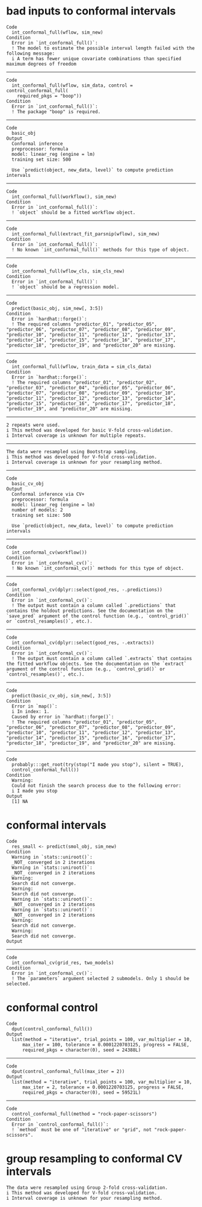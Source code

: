# bad inputs to conformal intervals

    Code
      int_conformal_full(wflow, sim_new)
    Condition
      Error in `int_conformal_full()`:
      ! The model to estimate the possible interval length failed with the following message:
      i A term has fewer unique covariate combinations than specified maximum degrees of freedom

---

    Code
      int_conformal_full(wflow, sim_data, control = control_conformal_full(
        required_pkgs = "boop"))
    Condition
      Error in `int_conformal_full()`:
      ! The package "boop" is required.

---

    Code
      basic_obj
    Output
      Conformal inference
      preprocessor: formula 
      model: linear_reg (engine = lm) 
      training set size: 500 
      
      Use `predict(object, new_data, level)` to compute prediction intervals

---

    Code
      int_conformal_full(workflow(), sim_new)
    Condition
      Error in `int_conformal_full()`:
      ! `object` should be a fitted workflow object.

---

    Code
      int_conformal_full(extract_fit_parsnip(wflow), sim_new)
    Condition
      Error in `int_conformal_full()`:
      ! No known `int_conformal_full()` methods for this type of object.

---

    Code
      int_conformal_full(wflow_cls, sim_cls_new)
    Condition
      Error in `int_conformal_full()`:
      ! `object` should be a regression model.

---

    Code
      predict(basic_obj, sim_new[, 3:5])
    Condition
      Error in `hardhat::forge()`:
      ! The required columns "predictor_01", "predictor_05", "predictor_06", "predictor_07", "predictor_08", "predictor_09", "predictor_10", "predictor_11", "predictor_12", "predictor_13", "predictor_14", "predictor_15", "predictor_16", "predictor_17", "predictor_18", "predictor_19", and "predictor_20" are missing.

---

    Code
      int_conformal_full(wflow, train_data = sim_cls_data)
    Condition
      Error in `hardhat::forge()`:
      ! The required columns "predictor_01", "predictor_02", "predictor_03", "predictor_04", "predictor_05", "predictor_06", "predictor_07", "predictor_08", "predictor_09", "predictor_10", "predictor_11", "predictor_12", "predictor_13", "predictor_14", "predictor_15", "predictor_16", "predictor_17", "predictor_18", "predictor_19", and "predictor_20" are missing.

---

    2 repeats were used.
    i This method was developed for basic V-fold cross-validation.
    i Interval coverage is unknown for multiple repeats.

---

    The data were resampled using Bootstrap sampling.
    i This method was developed for V-fold cross-validation.
    i Interval coverage is unknown for your resampling method.

---

    Code
      basic_cv_obj
    Output
      Conformal inference via CV+
      preprocessor: formula 
      model: linear_reg (engine = lm) 
      number of models: 2 
      training set size: 500 
      
      Use `predict(object, new_data, level)` to compute prediction intervals

---

    Code
      int_conformal_cv(workflow())
    Condition
      Error in `int_conformal_cv()`:
      ! No known `int_conformal_cv()` methods for this type of object.

---

    Code
      int_conformal_cv(dplyr::select(good_res, -.predictions))
    Condition
      Error in `int_conformal_cv()`:
      ! The output must contain a column called `.predictions` that contains the holdout predictions. See the documentation on the `save_pred` argument of the control function (e.g., `control_grid()` or `control_resamples()`, etc.).

---

    Code
      int_conformal_cv(dplyr::select(good_res, -.extracts))
    Condition
      Error in `int_conformal_cv()`:
      ! The output must contain a column called `.extracts` that contains the fitted workflow objects. See the documentation on the `extract` argument of the control function (e.g., `control_grid()` or `control_resamples()`, etc.).

---

    Code
      predict(basic_cv_obj, sim_new[, 3:5])
    Condition
      Error in `map()`:
      i In index: 1.
      Caused by error in `hardhat::forge()`:
      ! The required columns "predictor_01", "predictor_05", "predictor_06", "predictor_07", "predictor_08", "predictor_09", "predictor_10", "predictor_11", "predictor_12", "predictor_13", "predictor_14", "predictor_15", "predictor_16", "predictor_17", "predictor_18", "predictor_19", and "predictor_20" are missing.

---

    Code
      probably:::get_root(try(stop("I made you stop"), silent = TRUE),
      control_conformal_full())
    Condition
      Warning:
      Could not finish the search process due to the following error:
      i I made you stop
    Output
      [1] NA

# conformal intervals

    Code
      res_small <- predict(smol_obj, sim_new)
    Condition
      Warning in `stats::uniroot()`:
      _NOT_ converged in 2 iterations
      Warning in `stats::uniroot()`:
      _NOT_ converged in 2 iterations
      Warning:
      Search did not converge.
      Warning:
      Search did not converge.
      Warning in `stats::uniroot()`:
      _NOT_ converged in 2 iterations
      Warning in `stats::uniroot()`:
      _NOT_ converged in 2 iterations
      Warning:
      Search did not converge.
      Warning:
      Search did not converge.
    Output
      

---

    Code
      int_conformal_cv(grid_res, two_models)
    Condition
      Error in `int_conformal_cv()`:
      ! The `parameters` argument selected 2 submodels. Only 1 should be selected.

# conformal control

    Code
      dput(control_conformal_full())
    Output
      list(method = "iterative", trial_points = 100, var_multiplier = 10, 
          max_iter = 100, tolerance = 0.0001220703125, progress = FALSE, 
          required_pkgs = character(0), seed = 24388L)

---

    Code
      dput(control_conformal_full(max_iter = 2))
    Output
      list(method = "iterative", trial_points = 100, var_multiplier = 10, 
          max_iter = 2, tolerance = 0.0001220703125, progress = FALSE, 
          required_pkgs = character(0), seed = 59521L)

---

    Code
      control_conformal_full(method = "rock-paper-scissors")
    Condition
      Error in `control_conformal_full()`:
      ! `method` must be one of "iterative" or "grid", not "rock-paper-scissors".

# group resampling to conformal CV intervals

    The data were resampled using Group 2-fold cross-validation.
    i This method was developed for V-fold cross-validation.
    i Interval coverage is unknown for your resampling method.

